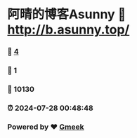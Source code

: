 # 阿晴的博客Asunny :link: http://b.asunny.top/ 
### :page_facing_up: [4](http://b.asunny.top//tag.html) 
### :speech_balloon: 1 
### :hibiscus: 10130 
### :alarm_clock: 2024-07-28 00:48:48 
### Powered by :heart: [Gmeek](https://github.com/Meekdai/Gmeek)

